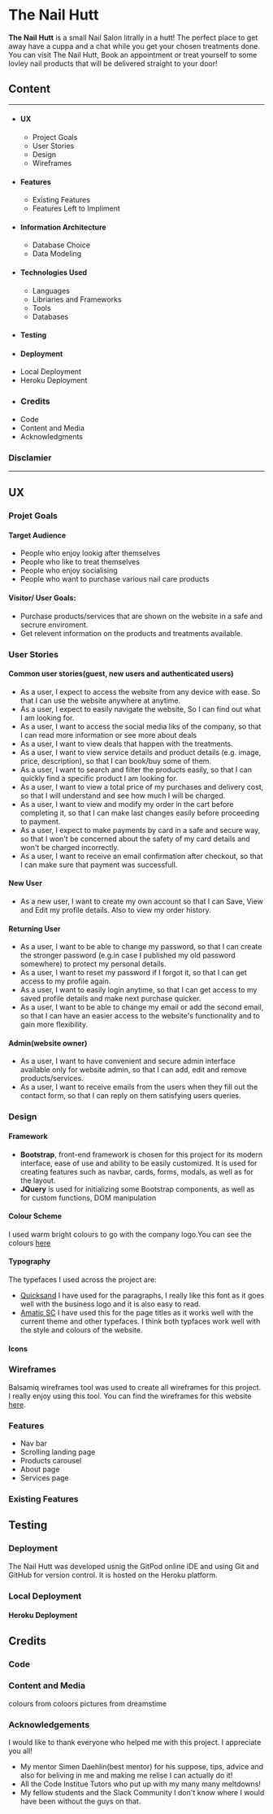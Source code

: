 # The Nail Hutt
**The Nail Hutt** is a small Nail Salon litrally in a hutt! The perfect place to get away have a cuppa and a chat while you get your chosen treatments done. 
You can visit The Nail Hutt, Book an appointment or treat yourself to some lovley nail products that will be delivered straight to your door!

## Content
---
* #### UX 
  * Project Goals
  * User Stories
  * Design
  * Wireframes
* #### Features
  * Existing Features
  * Features Left to Impliment
* #### Information Architecture
  * Database Choice
  * Data Modeling
* #### Technologies Used
  * Languages
  * Libriaries and Frameworks
  * Tools
  * Databases
* #### Testing
* #### Deployment
* Local Deployment
* Heroku Deployment
* ### Credits
* Code
* Content and Media
* Acknowledgments
### Disclamier 
***
## UX
### Projet Goals
#### Target Audience
* People who enjoy lookig after themselves
* People who like to treat themselves
* People who enjoy socialising 
* People who want to purchase various nail care products 

#### Visitor/ User Goals:
* Purchase products/services that are shown on the website in a safe and secrure enviroment.
* Get relevent information on the products and treatments available.
### User Stories
#### Common user stories(guest, new users and authenticated users)
* As a user, I expect to access the website from any device with ease. So that I can use the website anywhere at anytime.
* As a user, I expect to easily navigate the website, So I can find out what I am looking for. 
* As a user, I want to access the social media liks of the company, so that I can read more information or see more about deals
* As a user, I want to view deals that happen with the treatments.
* As a user, I want to view service details and product details (e.g. image, price, description), so that I can book/buy some of them.
* As a user, I want to search and filter the products easily, so that I can quickly find a specific product I am looking for.
* As a user, I want to view a total price of my purchases and delivery cost, so that I will understand and see how much I will be charged.
* As a user, I want to view and modify my order in the cart before completing it, so that I can make last changes easily before proceeding to payment.
* As a user, I expect to make payments by card in a safe and secure way, so that I won't be concerned about the safety of my card details and won't be charged incorrectly.
* As a user, I want to receive an email confirmation after checkout, so that I can make sure that payment was successfull.
#### New User
* As a new user, I want to create my own account so that I can Save, View and Edit my profile details. Also to view my order history.
#### Returning User
* As a user, I want to be able to change my password, so that I can create the stronger password (e.g.in case I published my old password somewhere) to protect my personal details. 
* As a user, I want to reset my password if I forgot it, so that I can get access to my profile again.
* As a user, I want to easily login anytime, so that I can get access to my saved profile details and make next purchase quicker.
* As a user, I want to be able to change my email or add the second email, so that I can have an easier access to the website's functionality and to gain more flexibility.
#### Admin(website owner)
* As a user, I want to have convenient and secure admin interface available only for website admin, so that I can add, edit and remove products/services.
* As a user, I want to receive emails from the users when they fill out the contact form, so that I can reply on them satisfying users queries.
### Design 
#### Framework
* **Bootstrap**, front-end framework is chosen for this project for its modern interface, ease of use and ability to be easily customized. It is used for creating features such as navbar, cards, forms, modals, as well as for the layout.
* **JQuery** is used for initializing some Bootstrap components, as well as for custom functions, DOM manipulation
#### Colour Scheme
I used warm bright colours to go with the company logo.You can see the colours [here](https://github.com/Taitdanielle/TheNailHutt/blob/main/wireframes/colour-palet.png)
#### Typography 
The typefaces I used across the project are:
* [Quicksand](https://fonts.google.com/specimen/Quicksand) I have used for the paragraphs, I really like this font as it goes well with the business logo and it is also easy to read.
* [Amatic SC](https://fonts.google.com/specimen/Amatic+SC?preview.text=Products&preview.text_type=custom) I have used this for the page titles as it works well with the current theme and other typefaces.
I think both typfaces work well with the style and colours of the website. 
#### Icons
### Wireframes
Balsamiq wireframes tool was used to create all wireframes for this project. I really enjoy using this tool.
You can find the wireframes for this website [here](https://github.com/Taitdanielle/TheNailHutt/tree/main/wireframes).
### Features
* Nav bar
* Scrolling landing page
* Products carousel
* About page
* Services page
### Existing Features
## Testing

### Deployment
The Nail Hutt was developed usnig the GitPod online IDE and using Git and GitHub for version control. It is hosted on the Heroku platform.
### Local Deployment
#### Heroku Deployment
## Credits
### Code
### Content and Media
colours from coloors
pictures from dreamstime
### Acknowledgements
I would like to thank everyone who helped me with this project. I appreciate you all!
* My mentor Simen Daehlin(best mentor) for his suppose, tips, advice and also for beliving in me and making me relise I can actually do it!
* All the Code Institue Tutors who put up with my many many meltdowns!
* My fellow students and the Slack Community I don't know where I would have been without the guys on that. 